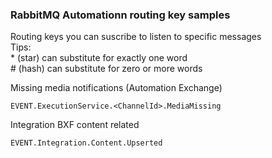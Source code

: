 ### RabbitMQ Automationn routing key samples
Routing keys you can suscribe to listen to specific messages\
Tips:\
\* (star) can substitute for exactly one word\
\# (hash) can substitute for zero or more words

Missing media notifications (Automation Exchange)
```
EVENT.ExecutionService.<ChannelId>.MediaMissing
```
Integration BXF content related
```
EVENT.Integration.Content.Upserted
```
